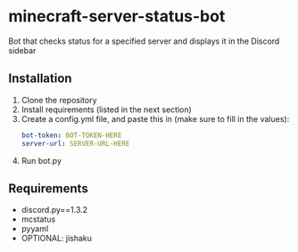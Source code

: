 # minecraft-server-status-bot

Bot that checks status for a specified server and displays it in the Discord sidebar

## Installation

1. Clone the repository
2. Install requirements (listed in the next section)
3. Create a config.yml file, and paste this in (make sure to fill in the values):
   ```yml
   bot-token: BOT-TOKEN-HERE
   server-url: SERVER-URL-HERE
   ```
4. Run bot.py

## Requirements

- discord.py==1.3.2
- mcstatus
- pyyaml
- OPTIONAL: jishaku
